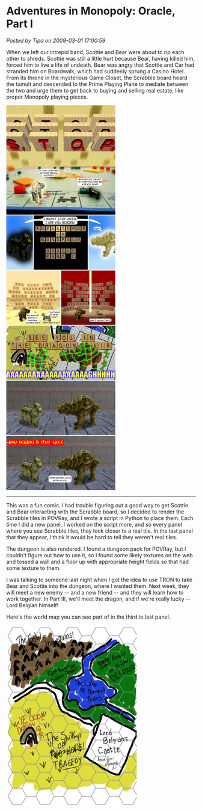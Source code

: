 # Adventures in Monopoly: Oracle, Part I

*Posted by Tipa on 2009-03-01 17:00:59*

When we left our intrepid band, Scottie and Bear were about to rip each other to shreds. Scottie was still a little hurt because Bear, having killed him, forced him to live a life of undeath. Bear was angry that Scottie and Car had stranded him on Boardwalk, which had suddenly sprung a Casino Hotel. From its throne in the mysterious Game Closet, the Scrabble board heard the tumult and descended to the Prime Playing Plane to mediate between the two and urge them to get back to buying and selling real estate, like proper Monopoly playing pieces.

![comic](../../../uploads/2009/03/comic.jpg "comic")

---

This was a fun comic. I had trouble figuring out a good way to get Scottie and Bear interacting with the Scrabble board, so I decided to render the Scrabble tiles in POVRay, and I wrote a script in Python to place them. Each time I did a new panel, I worked on the script more, and so every panel where you see Scrabble tiles, they look closer to a real tile. In the last panel that they appear, I think it would be hard to tell they weren't real tiles.

The dungeon is also rendered. I found a dungeon pack for POVRay, but I couldn't figure out how to use it, so I found some likely textures on the web and tossed a wall and a floor up with appropriate height fields so that had some texture to them.

I was talking to someone last night when I got the idea to use TRON to take Bear and Scottie into the dungeon, where I wanted them. Next week, they will meet a new enemy -- and a new friend -- and they will learn how to work together. In Part III, we'll meet the dragon, and if we're really lucky -- Lord Belgian himself!

Here's the world map you can see part of in the third to last panel. 

[![hexmap](../../../uploads/2009/03/hexmap-347x480.jpg "hexmap")](../../../uploads/2009/03/hexmap.jpg)

